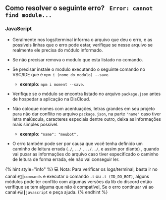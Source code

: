 ## **__Como resolver o seguinte erro?__** `` Error: cannot find module...``
 ### JavaScript
* Geralmente nos logs/terminal informa o arquivo que deu o erro, e as possíveis linhas que o erro pode estar, verifique se nesse arquivo se realmente ele precisa do módulo informado.

* Se não precisar remova o modulo que esta listado no comando.

* Se precisar instale o modulo executando o seguinte comando no VSC/IDE que é ``npm i (nome_do_modulo) --save``.
  * **exemplo:** ``npm i moment --save``.

* Verifique se o módulo se encontra listado no arquivo ``package.json`` antes de hospedar a aplicação na DisCloud. 

* Não coloque nomes com acentuações, letras grandes em seu projeto para não dar conflito no arquivo `package.json`, na parte `"name"`  caso tiver letra maiúscula, caracteres especiais dentre outro, deixa as informações mais simples possível. 
  * **exemplo:** `"name": "meubot",`

* O erro também pode ser por causa que você tenha definido um caminho de leitura errada (`./`, `../` , `../../`, e assim por diante) , quando vai puxar as informações do arquivo caso tiver especificado o caminho de leitura de forma errada, ele não vai conseguir ler.
 
{% hint style="info" %}
 💻 Nota:  Para verificar os logs/terminal, basta ir no canal ``#🔌┃commands`` e executar o comando ``.t`` ou ``.t (ID_DO_BOT)``, alguns módulos pode ter conflito com algumas versões da lib do discord então verifique se tem alguma que não é compatível, Se o erro continuar vá ao canal ``#💻┃javascript`` e peça ajuda.
{% endhint %}
